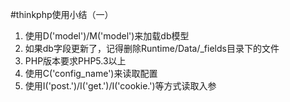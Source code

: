 #thinkphp使用小结（一）

1. 使用D('model')/M('model')来加载db模型
2. 如果db字段更新了，记得删除Runtime/Data/_fields目录下的文件
3. PHP版本要求PHP5.3以上
4. 使用C('config_name')来读取配置
5. 使用I('post.')/I('get.')/I('cookie.')等方式读取入参
